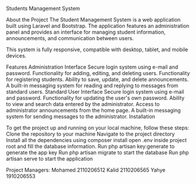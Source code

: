 Students Management System

About the Project
The Student Management System is a web application built using Laravel and Bootstrap. The application features an administration panel and provides an interface for managing student information, announcements, and communication between users.

This system is fully responsive, compatible with desktop, tablet, and mobile devices.

Features
Administration Interface
Secure login system using e-mail and password.
Functionality for adding, editing, and deleting users.
Functionality for registering students.
Ability to save, update, and delete announcements.
A built-in messaging system for reading and replying to messages from standard users.
Standard User Interface
Secure login system using e-mail and password.
Functionality for updating the user's own password.
Ability to view and search data entered by the administrator.
Access to administrator announcements from the home page.
A built-in messaging system for sending messages to the administrator.
Installation

To get the project up and running on your local machine, follow these steps:
Clone the repository to your machine
Navigate to the project directory
Install all the dependencies using composer install
open .env inside project root and fill the database information.
Run php artisan key:generate to generate the app key
Run php artisan migrate to start the database
Run php artisan serve to start the application

Project Managers:
Mohamed 2110206512
Kalid 2110206565
Yahye 1910206553

